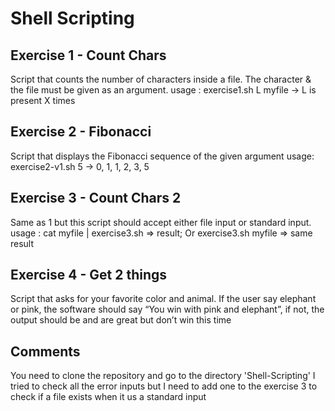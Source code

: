# Shell Scripting

## Exercise 1 - Count Chars

Script that counts the number of characters inside a file. The character & the file must be given as an argument.
usage : exercise1.sh L myfile  -> L is present X times

## Exercise 2 - Fibonacci
Script that displays the Fibonacci sequence of the given argument
usage: exercise2-v1.sh 5 -> 0, 1, 1, 2, 3, 5

## Exercise 3 - Count Chars 2
Same as 1 but this script should accept either file input or standard input.
usage : cat myfile | exercise3.sh => result; Or exercise3.sh myfile => same result

## Exercise 4 - Get 2 things
Script that asks for your favorite color and animal. If the user say elephant or pink, the software should say “You win with pink and elephant”, if not, the output should be <color> and <animal> are great but don’t win this time

## Comments
You need to clone the repository and go to the directory 'Shell-Scripting'
I tried to check all the error inputs but I need to add one to the exercise 3 to check if a file exists when it us a standard input

